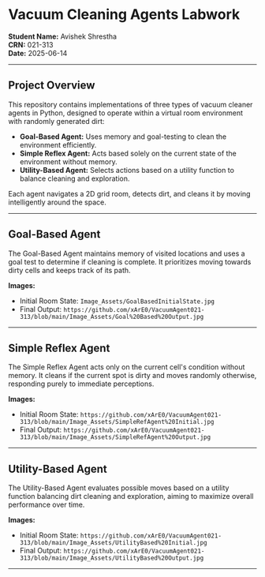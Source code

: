 # Vacuum Cleaning Agents Labwork

**Student Name:** Avishek Shrestha  
**CRN:** 021-313  
**Date:** 2025-06-14

---

## Project Overview

This repository contains implementations of three types of vacuum cleaner agents in Python, designed to operate within a virtual room environment with randomly generated dirt:

- **Goal-Based Agent:** Uses memory and goal-testing to clean the environment efficiently.  
- **Simple Reflex Agent:** Acts based solely on the current state of the environment without memory.  
- **Utility-Based Agent:** Selects actions based on a utility function to balance cleaning and exploration.

Each agent navigates a 2D grid room, detects dirt, and cleans it by moving intelligently around the space.

---

## Goal-Based Agent

The Goal-Based Agent maintains memory of visited locations and uses a goal test to determine if cleaning is complete. It prioritizes moving towards dirty cells and keeps track of its path.

**Images:**  
- Initial Room State: `Image_Assets/GoalBasedInitialState.jpg`  
- Final Output: `https://github.com/xArE0/VacuumAgent021-313/blob/main/Image_Assets/Goal%20Based%20Output.jpg`

---

## Simple Reflex Agent

The Simple Reflex Agent acts only on the current cell's condition without memory. It cleans if the current spot is dirty and moves randomly otherwise, responding purely to immediate perceptions.

**Images:**  
- Initial Room State: `https://github.com/xArE0/VacuumAgent021-313/blob/main/Image_Assets/SimpleRefAgent%20Initial.jpg`  
- Final Output: `https://github.com/xArE0/VacuumAgent021-313/blob/main/Image_Assets/SimpleRefAgent%20Output.jpg`

---

## Utility-Based Agent

The Utility-Based Agent evaluates possible moves based on a utility function balancing dirt cleaning and exploration, aiming to maximize overall performance over time.

**Images:**  
- Initial Room State: `https://github.com/xArE0/VacuumAgent021-313/blob/main/Image_Assets/UtilityBased%20Initial.jpg`  
- Final Output: `https://github.com/xArE0/VacuumAgent021-313/blob/main/Image_Assets/UtilityBased%20Output.jpg`

---
